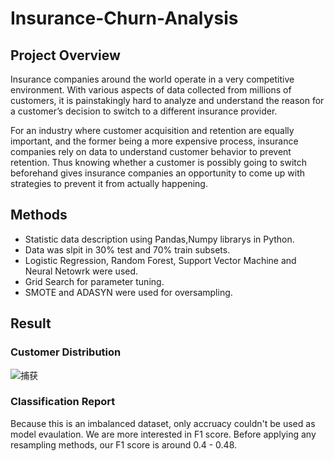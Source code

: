 # Insurance-Churn-Analysis
## Project Overview

Insurance companies around the world operate in a very competitive environment. With various aspects of data collected from millions of customers, it is painstakingly hard to analyze and understand the reason for a customer’s decision to switch to a different insurance provider.

For an industry where customer acquisition and retention are equally important, and the former being a more expensive process, insurance companies rely on data to understand customer behavior to prevent retention. Thus knowing whether a customer is possibly going to switch beforehand gives insurance companies an opportunity to come up with strategies to prevent it from actually happening.

## Methods

- Statistic data description using Pandas,Numpy librarys in Python.
- Data was slpit in 30% test and 70% train subsets.
- Logistic Regression, Random Forest, Support Vector Machine and Neural Netowrk were used.
- Grid Search for parameter tuning.
- SMOTE and ADASYN were used for oversampling.

## Result
### Customer Distribution
![捕获](https://user-images.githubusercontent.com/72762392/102912991-1d9d8d80-444c-11eb-8a9a-b94377e127ca.JPG)

### Classification Report
Because this is an imbalanced dataset, only accruacy couldn't be used as model evaulation. We are more interested in F1 score.
Before applying any resampling methods, our F1 score is around 0.4 - 0.48.
